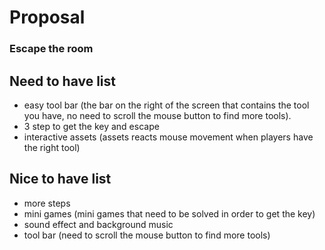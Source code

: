 # Proposal
### Escape the room
## Need to have list
- easy tool bar (the bar on the right of the screen that contains the tool you have, no need to scroll the mouse button to find more tools).
- 3 step to get the key and escape
- interactive assets (assets reacts mouse movement when players have the right tool)
## Nice to have list
- more steps
- mini games (mini games that need to be solved in order to get the key)
- sound effect and background music
- tool bar (need to scroll the mouse button to find more tools)
